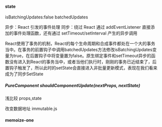 #### state
isBatchingUpdates:false
batchedUpdates

异步：React 引发的事件处理
同步：绕过 React 通过 addEventListener 直接添加的事件处理函数，还有通过 setTimeout/setInterval 产生的异步调用

React使用了事务的机制，React的每个生命周期和合成事件都处在一个大的事务当中。在事务的前置钩子中调用batchedUpdates方法修改isBatchingUpdates变量为true，在后置钩子中将变量置为false。原生绑定事件和setTimeout异步的函数没有进入到React的事务当中，或者当他们执行时，刚刚的事务已近结束了，后置钩子触发了，所以此时的setState会直接进入非批量更新模式，表现在我们看来成为了同步SetState


##### PureComponent shouldComponentUpdate(nextProps, nextState) 
浅比较 props,state

改变数据地址
immutable.js

#### memoize-one
